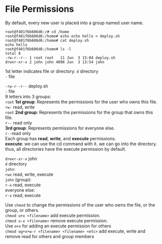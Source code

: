 # File Permissions

By default, every new user is placed into a group named user name.<br>
```
root@f401f6b606d6:/# cd /home
root@f401f6b606d6:/home# echo echo hello > deploy.sh
root@f401f6b606d6:/home# cat deploy.sh
echo hello
root@f401f6b606d6:/home# ls -l
total 8
-rw-r--r-- 1 root root   11 Jun  3 15:04 deploy.sh
drwxr-xr-x 2 john john 4096 Jun  3 13:54 john
```
1st letter indicates file or directory:
`d` directory<br>
`-` file <br>

`-rw-r--r--` deploy.sh<br>
`-` file <br>
9 letters into 3 groups:<br>
`root` **1st group**: Represents the permissions for the user who owns this file. <br>
`rw-` read, write <br>
`root` **2nd group**: Represents the permissions for the group that owns this file. <br>
`r--` read only <br>
**3rd group**: Represents permissions for everyone else. <br>
`r--`read only <br>
Each group has **read**, **write**, and **execute** permissions.<br>
**execute**: we can use the cd command with it. we can go into the directory. thus, all directories have the execute permission by default.<br>

`drwxr-xr-x` john<br>
`d` directory <br>
`john`:<br>
`rwx` read, write, execute<br>
`john` (group):<br>
`r-x` read, execute <br>
everyone else: <br>
`r-x` read, execute <br>

Use `chmod` to change the permissions of the user who owns the file, or the group, or others.<br>
`chmod u+x <filename>` add execute permission. <br>
`chmod u-x <filename>` remove execute permission.<br>
Use `o+x` for adding an execute permission for others <br>
`chmod og+x+w-r <filename> <filename> <etc>` add execute, write and remove read for others and group members <br>
